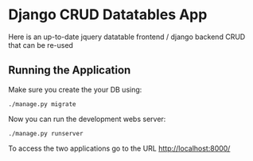 # Django CRUD Datatables App

Here is an up-to-date jquery datatable frontend / django backend CRUD that can be re-used

## Running the Application

Make sure you create the your DB using:

    ./manage.py migrate

Now you can run the development webs server:

    ./manage.py runserver 

To access the two applications go to the URL <http://localhost:8000/> 
